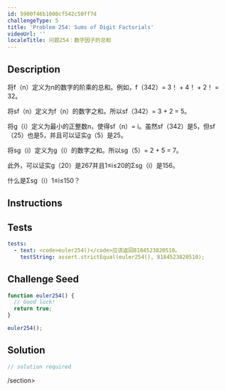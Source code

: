 ```yaml
---
id: 5900f46b1000cf542c50ff7d
challengeType: 5
title: 'Problem 254: Sums of Digit Factorials'
videoUrl: ''
localeTitle: 问题254：数字因子的总和
---
```


## Description
<section id="description">将f（n）定义为n的数字的阶乘的总和。例如，f（342）= 3！ + 4！ + 2！ = 32。 <p>将sf（n）定义为f（n）的数字之和。所以sf（342）= 3 + 2 = 5。 </p><p>将g（i）定义为最小的正整数n，使得sf（n）= i。虽然sf（342）是5，但sf（25）也是5，并且可以证实g（5）是25。 </p><p>将sg（i）定义为g（i）的数字之和。所以sg（5）= 2 + 5 = 7。 </p><p>此外，可以证实g（20）是267并且1≤i≤20的Σsg（i）是156。 </p><p>什么是Σsg（i）1≤i≤150？ </p></section>

## Instructions
<section id="instructions">
</section>

## Tests
<section id='tests'>

```yml
tests:
  - text: <code>euler254()</code>应该返回8184523820510。
    testString: assert.strictEqual(euler254(), 8184523820510);

```

</section>

## Challenge Seed
<section id='challengeSeed'>

<div id='js-seed'>

```js
function euler254() {
  // Good luck!
  return true;
}

euler254();

```

</div>



</section>

## Solution
<section id='solution'>

```js
// solution required
```

/section>
